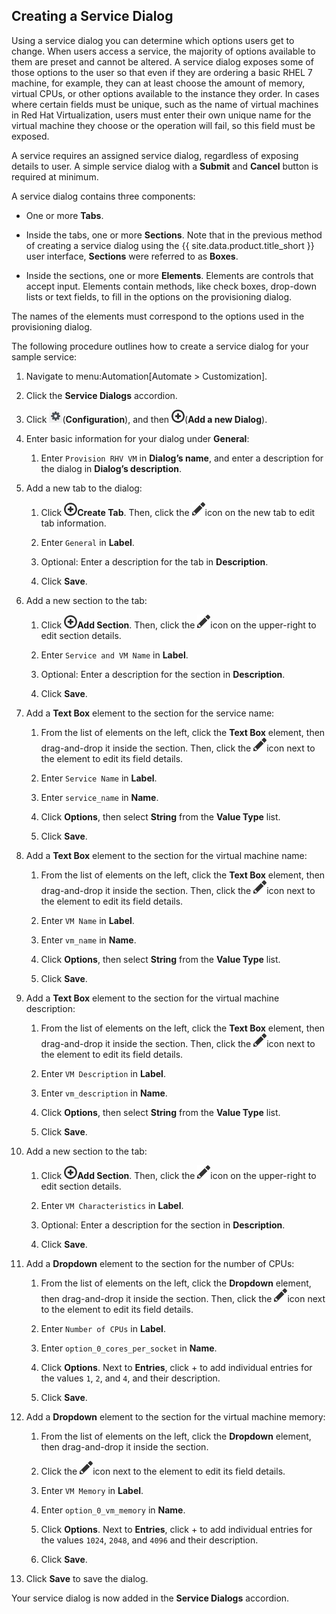 ## Creating a Service Dialog

Using a service dialog you can determine which options users get to
change. When users access a service, the majority of options available
to them are preset and cannot be altered. A service dialog exposes some
of those options to the user so that even if they are ordering a basic
RHEL 7 machine, for example, they can at least choose the amount of
memory, virtual CPUs, or other options available to the instance they
order. In cases where certain fields must be unique, such as the name of
virtual machines in Red Hat Virtualization, users must enter their own
unique name for the virtual machine they choose or the operation will
fail, so this field must be exposed.

<div class="note">

A service requires an assigned service dialog, regardless of exposing
details to user. A simple service dialog with a **Submit** and
**Cancel** button is required at minimum.

</div>

A service dialog contains three components:

  - One or more **Tabs**.

  - Inside the tabs, one or more **Sections**. Note that in the previous
    method of creating a service dialog using the {{ site.data.product.title_short }}
    user interface, **Sections** were referred to as **Boxes**.

  - Inside the sections, one or more **Elements**. Elements are controls
    that accept input. Elements contain methods, like check boxes,
    drop-down lists or text fields, to fill in the options on the
    provisioning dialog.

<div class="important">

The names of the elements must correspond to the options used in the
provisioning dialog.

</div>

The following procedure outlines how to create a service dialog for your
sample service:

1.  Navigate to menu:Automation\[Automate \> Customization\].

2.  Click the **Service Dialogs** accordion.

3.  Click ![1847](/images/1847.png)(**Configuration**), and then
    ![1862](/images/1862.png)(**Add a new Dialog**).

4.  Enter basic information for your dialog under **General**:

    1.  Enter `Provision RHV VM` in **Dialog’s name**, and enter a
        description for the dialog in **Dialog’s description**.

5.  Add a new tab to the dialog:

    1.  Click ![1862](/images/1862.png)**Create Tab**. Then, click the
        ![pencil](/images/1851.png)icon on the new tab to edit tab
        information.

    2.  Enter `General` in **Label**.

    3.  Optional: Enter a description for the tab in **Description**.

    4.  Click **Save**.

6.  Add a new section to the tab:

    1.  Click ![1862](/images/1862.png)**Add Section**. Then, click the
        ![pencil](/images/1851.png)icon on the upper-right to edit
        section details.

    2.  Enter `Service and VM Name` in **Label**.

    3.  Optional: Enter a description for the section in
        **Description**.

    4.  Click **Save**.

7.  Add a **Text Box** element to the section for the service name:

    1.  From the list of elements on the left, click the **Text Box**
        element, then drag-and-drop it inside the section. Then, click
        the ![pencil](/images/1851.png)icon next to the element to edit
        its field details.

    2.  Enter `Service Name` in **Label**.

    3.  Enter `service_name` in **Name**.

    4.  Click **Options**, then select **String** from the **Value
        Type** list.

    5.  Click **Save**.

8.  Add a **Text Box** element to the section for the virtual machine
    name:

    1.  From the list of elements on the left, click the **Text Box**
        element, then drag-and-drop it inside the section. Then, click
        the ![pencil](/images/1851.png)icon next to the element to edit
        its field details.

    2.  Enter `VM Name` in **Label**.

    3.  Enter `vm_name` in **Name**.

    4.  Click **Options**, then select **String** from the **Value
        Type** list.

    5.  Click **Save**.

9.  Add a **Text Box** element to the section for the virtual machine
    description:

    1.  From the list of elements on the left, click the **Text Box**
        element, then drag-and-drop it inside the section. Then, click
        the ![pencil](/images/1851.png)icon next to the element to edit
        its field details.

    2.  Enter `VM Description` in **Label**.

    3.  Enter `vm_description` in **Name**.

    4.  Click **Options**, then select **String** from the **Value
        Type** list.

    5.  Click **Save**.

10. Add a new section to the tab:

    1.  Click ![1862](/images/1862.png)**Add Section**. Then, click the
        ![pencil](/images/1851.png)icon on the upper-right to edit
        section details.

    2.  Enter `VM Characteristics` in **Label**.

    3.  Optional: Enter a description for the section in
        **Description**.

    4.  Click **Save**.

11. Add a **Dropdown** element to the section for the number of CPUs:

    1.  From the list of elements on the left, click the **Dropdown**
        element, then drag-and-drop it inside the section. Then, click
        the ![pencil](/images/1851.png)icon next to the element to edit
        its field details.

    2.  Enter `Number of CPUs` in **Label**.

    3.  Enter `option_0_cores_per_socket` in **Name**.

    4.  Click **Options**. Next to **Entries**, click + to add
        individual entries for the values `1`, `2`, and `4`, and their
        description.

    5.  Click **Save**.

12. Add a **Dropdown** element to the section for the virtual machine
    memory:

    1.  From the list of elements on the left, click the **Dropdown**
        element, then drag-and-drop it inside the section.

    2.  Click the ![pencil](/images/1851.png)icon next to the element to
        edit its field details.

    3.  Enter `VM Memory` in **Label**.

    4.  Enter `option_0_vm_memory` in **Name**.

    5.  Click **Options**. Next to **Entries**, click + to add
        individual entries for the values `1024`, `2048`, and `4096` and
        their description.

    6.  Click **Save**.

13. Click **Save** to save the dialog.

Your service dialog is now added in the **Service Dialogs** accordion.
